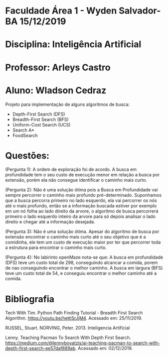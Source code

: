 # Faculdade Área 1 - Wyden  						                                          Salvador-BA 15/12/2019
# Disciplina: Inteligência Artificial
# Professor: Arleys Castro
# Aluno: Wladson Cedraz

 Projeto para implementação de alguns algoritmos de busca:
 - Depth-First Search (DFS)
 - Breadth-First Search (BFS)
 - Uniform-Cost Search (UCS)
 - Search A*
 - FoodSearch

# Questões:
 (Pergunta 1): A ordem de exploração foi de acordo. 
                A busca em profundidade tem o seu custo de execução menor em relação a busca por extensão, 
                porém ela não consegue identificar o caminho mais curto.
                
 (Pergunta 2): Não é uma solução ótima pois a Busca em Profundidade vai sempre percorrer o caminho mais profundo pré-determinado. 
                Suponhamos que a busca percorra primeiro no lado esquerdo, ela vai percorrer os nós até o mais profundo, então se 
                a informação buscada estiver por exemplo em um nó folha ao lado direito da arvore, o algoritmo de busca percorrerá
                primeiro o lado esquerdo inteiro da arvore para só depois analisar o lado direito e chegar até a informação desejada.

 (Pergunta 3): Não é uma solução ótima. Apesar do algoritmo de busca por extensão encontrar o caminho mais curto até o seu objetivo 
                que é a comidinha, ele tem um custo de execução maior por ter que percorrer toda a estrutura para encontrar o caminho
                mais curto.

 (Pergunta 4): No labirinto openMaze nota-se que:
                A busca em profundidade (DFS) teve um custo total de 298, conseguindo alcancar a comida, porem de nao conseguindo 
                encontrar o melhor caminho.
                A busca em largura (BFS) teve um custo total de 54, e conseguiu encontrar o melhor caminho até a comida.

# Bibliografia
 Tech With Tim. Python Path Finding Tutorial - Breadth First Search Algorithm. <https://youtu.be/hettiSrJjM4>. Acessado em: 25/11/2019.
 
 RUSSEL, Stuart. NORVING, Peter. 2013. Inteligencia Artificial
 
 Lenny. Teaching Pacman To Search With Depth First Search. <https://medium.com/@lennyboyatzis/ai-teaching-pacman-to-search-with-depth-first-search-ee57daf889ab>. Acessado em: 02/12/2019.


